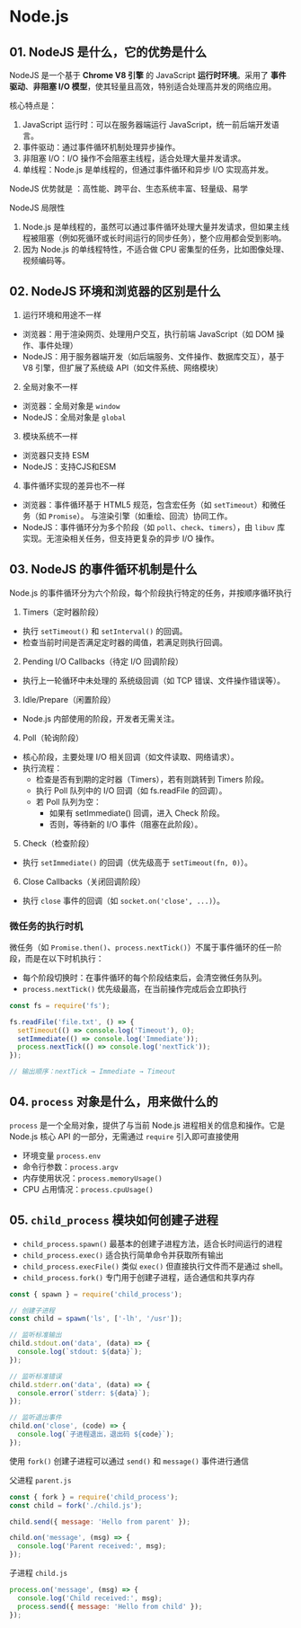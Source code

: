 # Node.js

## 01. NodeJS 是什么，它的优势是什么

NodeJS 是一个基于 **​Chrome V8 引擎** 的 ​JavaScript **运行时环境**。采用了 **事件驱动**、**非阻塞 I/O 模型**，使其轻量且高效，特别适合处理高并发的网络应用。

核心特点是：

1. ​JavaScript 运行时：可以在服务器端运行 JavaScript，统一前后端开发语言。
2. ​事件驱动：通过事件循环机制处理异步操作。
3. 非阻塞 I/O：I/O 操作不会阻塞主线程，适合处理大量并发请求。
4. 单线程：Node.js 是单线程的，但通过事件循环和异步 I/O 实现高并发。

NodeJS 优势就是 ：高性能、跨平台、生态系统丰富、轻量级、易学

NodeJS 局限性

1. Node.js 是单线程的，虽然可以通过事件循环处理大量并发请求，但如果主线程被阻塞（例如死循环或长时间运行的同步任务），整个应用都会受到影响。
2. 因为 Node.js 的单线程特性，不适合做 CPU 密集型的任务，比如图像处理、视频编码等。

## 02. NodeJS 环境和浏览器的区别是什么

1. 运行环境和用途不一样

- 浏览器：用于渲染网页、处理用户交互，执行前端 JavaScript（如 DOM 操作、事件处理）
- NodeJS：用于服务器端开发（如后端服务、文件操作、数据库交互），基于 V8 引擎，但扩展了系统级 API（如文件系统、网络模块）

2. 全局对象不一样

- 浏览器：全局对象是 `window`
- NodeJS：全局对象是 `global`

3. 模块系统不一样

- 浏览器只支持 ESM
- NodeJS：支持CJS和ESM

4. 事件循环实现的差异也不一样

- 浏览器：事件循环基于 ​HTML5 规范，包含宏任务（如 `setTimeout`）和微任务（如 `Promise`）。
  与渲染引擎（如重绘、回流）协同工作。
- NodeJS：事件循环分为多个阶段（如 `poll`、`check`、`timers`），由 `​libuv` 库实现。无渲染相关任务，但支持更复杂的异步 I/O 操作。

## 03. NodeJS 的事件循环机制是什么

Node.js 的事件循环分为 ​六个阶段，每个阶段执行特定的任务，并按顺序循环执行

1. Timers（定时器阶段）

- 执行 `setTimeout()` 和 `setInterval()` 的回调。
- 检查当前时间是否满足定时器的阈值，若满足则执行回调。

2. Pending I/O Callbacks（待定 I/O 回调阶段）​

- 执行上一轮循环中未处理的 ​系统级回调​（如 TCP 错误、文件操作错误等）。

3. ​Idle/Prepare（闲置阶段）​

- Node.js 内部使用的阶段，开发者无需关注。

4. Poll（轮询阶段）

- 核心阶段，主要处理 I/O 相关回调（如文件读取、网络请求）。
- 执行流程：
  - 检查是否有到期的定时器（Timers），若有则跳转到 ​Timers 阶段。
  - 执行 Poll 队列中的 I/O 回调（如 fs.readFile 的回调）。
  - 若 Poll 队列为空：
    - 如果有 setImmediate() 回调，进入 ​Check 阶段。
    - 否则，等待新的 I/O 事件（阻塞在此阶段）。

5. Check（检查阶段）

- 执行 `setImmediate()` 的回调（优先级高于 `setTimeout(fn, 0)`）。

6. Close Callbacks（关闭回调阶段）

- 执行 `close` 事件的回调（如 `socket.on('close', ...)`）。

### 微任务的执行时机

微任务（如 `Promise.then()`、`process.nextTick()`）​不属于事件循环的任一阶段，而是在以下时机执行：

- 每个阶段切换时：在事件循环的每个阶段结束后，会清空微任务队列。
- `process.nextTick()` 优先级最高，在当前操作完成后会立即执行

```js
const fs = require('fs');

fs.readFile('file.txt', () => {
  setTimeout(() => console.log('Timeout'), 0);
  setImmediate(() => console.log('Immediate'));
  process.nextTick(() => console.log('nextTick'));
});

// 输出顺序：nextTick → Immediate → Timeout
```

## 04. `process` 对象是什么，用来做什么的

`process` 是一个全局对象，提供了与当前 Node.js 进程相关的信息和操作。它是 Node.js 核心 API 的一部分，无需通过 `require` 引入即可直接使用

- 环境变量 `process.env`
- 命令行参数：`process.argv`
- 内存使用状况：`process.memoryUsage()`
- CPU 占用情况：`process.cpuUsage()`

## 05. `child_process` 模块如何创建子进程

- `child_process.spawn()` 最基本的创建子进程方法，适合长时间运行的进程
- `child_process.exec()` 适合执行简单命令并获取所有输出
- `child_process.execFile()` 类似 `exec()` 但直接执行文件而不是通过 shell。
- `child_process.fork()` 专门用于创建子进程，适合通信和共享内存

```js
const { spawn } = require('child_process');

// 创建子进程
const child = spawn('ls', ['-lh', '/usr']);

// 监听标准输出
child.stdout.on('data', (data) => {
  console.log(`stdout: ${data}`);
});

// 监听标准错误
child.stderr.on('data', (data) => {
  console.error(`stderr: ${data}`);
});

// 监听退出事件
child.on('close', (code) => {
  console.log(`子进程退出，退出码 ${code}`);
});
```

使用 `fork()` 创建子进程可以通过 `send()` 和 `message()` 事件进行通信

父进程 `parent.js`

```js
const { fork } = require('child_process');
const child = fork('./child.js');

child.send({ message: 'Hello from parent' });

child.on('message', (msg) => {
  console.log('Parent received:', msg);
});
```

子进程 `child.js`

```js
process.on('message', (msg) => {
  console.log('Child received:', msg);
  process.send({ message: 'Hello from child' });
});
```
